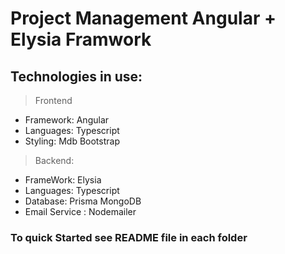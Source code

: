 # Project Management Angular + Elysia Framwork

## Technologies in use:
>Frontend
- Framework: Angular
- Languages: Typescript
- Styling: Mdb Bootstrap
>Backend:
- FrameWork: Elysia
- Languages: Typescript
- Database: Prisma MongoDB
- Email Service : Nodemailer

### To quick Started see README file in each folder